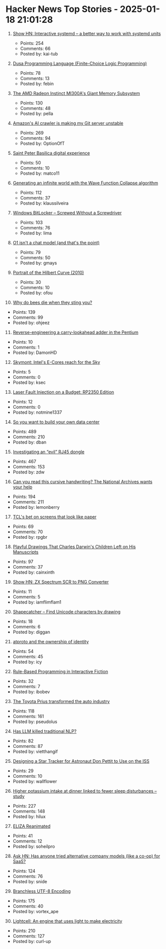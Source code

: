 # Hacker News Top Stories - 2025-01-18 21:01:28

1. [Show HN: Interactive systemd – a better way to work with systemd units](https://isd-project.github.io/isd/)
   - Points: 254
   - Comments: 66
   - Posted by: kai-tub

2. [Dusa Programming Language (Finite-Choice Logic Programming)](https://dusa.rocks/docs/)
   - Points: 78
   - Comments: 13
   - Posted by: febin

3. [The AMD Radeon Instinct MI300A's Giant Memory Subsystem](https://chipsandcheese.com/p/inside-the-amd-radeon-instinct-mi300as)
   - Points: 130
   - Comments: 48
   - Posted by: pella

4. [Amazon's AI crawler is making my Git server unstable](https://xeiaso.net/notes/2025/amazon-crawler/)
   - Points: 269
   - Comments: 94
   - Posted by: OptionOfT

5. [Saint Peter Basilica digital experience](https://virtual.basilicasanpietro.va/en)
   - Points: 50
   - Comments: 10
   - Posted by: matco11

6. [Generating an infinite world with the Wave Function Collapse algorithm](https://marian42.de/article/infinite-wfc/)
   - Points: 112
   - Comments: 37
   - Posted by: klaussilveira

7. [Windows BitLocker – Screwed Without a Screwdriver](https://neodyme.io/en/blog/bitlocker_screwed_without_a_screwdriver/)
   - Points: 103
   - Comments: 76
   - Posted by: lima

8. [O1 isn't a chat model (and that's the point)](https://www.latent.space/p/o1-skill-issue)
   - Points: 79
   - Comments: 50
   - Posted by: gmays

9. [Portrait of the Hilbert Curve (2010)](https://corte.si/posts/code/hilbert/portrait/)
   - Points: 30
   - Comments: 10
   - Posted by: ofou

10. [Why do bees die when they sting you?](https://www.subanima.org/bees/)
   - Points: 139
   - Comments: 99
   - Posted by: ohjeez

11. [Reverse-engineering a carry-lookahead adder in the Pentium](https://www.righto.com/2025/01/pentium-carry-lookahead-reverse-engineered.html)
   - Points: 10
   - Comments: 1
   - Posted by: DamonHD

12. [Skymont: Intel's E-Cores reach for the Sky](https://chipsandcheese.com/p/skymont-intels-e-cores-reach-for-the-sky)
   - Points: 5
   - Comments: 0
   - Posted by: ksec

13. [Laser Fault Injection on a Budget: RP2350 Edition](https://courk.cc/rp2350-challenge-laser)
   - Points: 12
   - Comments: 0
   - Posted by: notmine1337

14. [So you want to build your own data center](https://blog.railway.com/p/data-center-build-part-one)
   - Points: 489
   - Comments: 210
   - Posted by: dban

15. [Investigating an “evil” RJ45 dongle](https://lcamtuf.substack.com/p/investigating-an-evil-rj45-dongle)
   - Points: 467
   - Comments: 153
   - Posted by: zdw

16. [Can you read this cursive handwriting? The National Archives wants your help](https://www.smithsonianmag.com/smart-news/can-you-read-this-cursive-handwriting-the-national-archives-wants-your-help-180985833/)
   - Points: 194
   - Comments: 211
   - Posted by: lemonberry

17. [TCL's bet on screens that look like paper](https://notes.ghed.in/posts/2025/tcl-nxtpaper-screen-tech/)
   - Points: 69
   - Comments: 70
   - Posted by: rpgbr

18. [Playful Drawings That Charles Darwin's Children Left on His Manuscripts](https://www.openculture.com/2025/01/discover-the-playful-drawings-that-charles-darwins-children-left-on-his-manuscripts.html)
   - Points: 97
   - Comments: 37
   - Posted by: cainxinth

19. [Show HN: ZX Spectrum SCR to PNG Converter](https://www.esp32rainbow.com/tools/scr-to-png)
   - Points: 11
   - Comments: 5
   - Posted by: iamflimflam1

20. [Shapecatcher – Find Unicode characters by drawing](https://shapecatcher.com/)
   - Points: 18
   - Comments: 6
   - Posted by: diggan

21. [atproto and the ownership of identity](https://anirudh.fi/blog/identity/)
   - Points: 54
   - Comments: 45
   - Posted by: icy

22. [Rule-Based Programming in Interactive Fiction](https://eblong.com/zarf/essays/rule-based-if/index.html)
   - Points: 32
   - Comments: 7
   - Posted by: ibobev

23. [The Toyota Prius transformed the auto industry](https://spectrum.ieee.org/toyota-prius-transformed-auto-industry)
   - Points: 118
   - Comments: 161
   - Posted by: pseudolus

24. [Has LLM killed traditional NLP?](https://medium.com/altitudehq/is-traditional-nlp-dead-05544ae7d756)
   - Points: 82
   - Comments: 87
   - Posted by: vietthangif

25. [Designing a Star Tracker for Astronaut Don Pettit to Use on the ISS](https://petapixel.com/2025/01/14/designing-a-star-tracker-for-astronaut-don-pettit-to-use-on-the-iss/)
   - Points: 29
   - Comments: 10
   - Posted by: wallflower

26. [Higher potassium intake at dinner linked to fewer sleep disturbances – study](https://www.nutraingredients-asia.com/Article/2025/01/07/higher-potassium-intake-at-dinner-linked-to-fewer-sleep-disturbances/)
   - Points: 227
   - Comments: 148
   - Posted by: hilux

27. [ELIZA Reanimated](https://arxiv.org/abs/2501.06707)
   - Points: 41
   - Comments: 12
   - Posted by: soheilpro

28. [Ask HN: Has anyone tried alternative company models (like a co-op) for SaaS?](undefined)
   - Points: 124
   - Comments: 76
   - Posted by: snide

29. [Branchless UTF-8 Encoding](https://cceckman.com/writing/branchless-utf8-encoding/)
   - Points: 175
   - Comments: 40
   - Posted by: vortex_ape

30. [Lightcell: An engine that uses light to make electricity](https://www.lightcellenergy.com/)
   - Points: 210
   - Comments: 127
   - Posted by: curl-up

